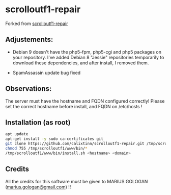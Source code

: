 # scrolloutf1-repair

Forked from [scrolloutf1-repair](https://github.com/steelburn/scrolloutf1-repair)

## Adjustements:

- Debian 9 doesn't have the php5-fpm, php5-cgi and php5 packages on your repository. I've added Debian 8 "Jessie" repositories temporarily to download these dependencies, and after install, I removed them.

- SpamAssassin update bug fixed

## Observations:

The server must have the hostname and FQDN configured correctly! Please set the correct hostname before install, and FQDN on /etc/hosts !

## Installation (as root)

```bash
apt update
apt-get install -y sudo ca-certificates git
git clone https://github.com/calixtinn/scrolloutf1-repair.git /tmp/scrolloutf1
chmod 755 /tmp/scrolloutf1/www/bin/*
/tmp/scrolloutf1/www/bin/install.sh <hostname> <domain>
```

## Credits

All the credits for this software must be given to MARIUS GOLOGAN (marius.gologan@gmail.com) !!





